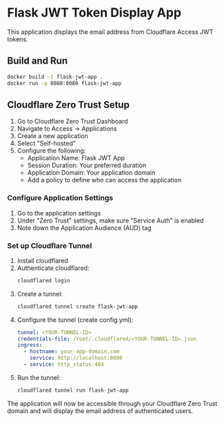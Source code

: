 # Flask JWT Token Display App

This application displays the email address from Cloudflare Access JWT tokens.

## Build and Run

```bash
docker build -t flask-jwt-app .
docker run -p 8080:8080 flask-jwt-app
```

## Cloudflare Zero Trust Setup

1. Go to Cloudflare Zero Trust Dashboard
2. Navigate to Access -> Applications
3. Create a new application
4. Select "Self-hosted" 
5. Configure the following:
   - Application Name: Flask JWT App
   - Session Duration: Your preferred duration
   - Application Domain: Your application domain
   - Add a policy to define who can access the application

### Configure Application Settings
1. Go to the application settings
2. Under "Zero Trust" settings, make sure "Service Auth" is enabled
3. Note down the Application Audience (AUD) tag

### Set up Cloudflare Tunnel
1. Install cloudflared
2. Authenticate cloudflared:
   ```bash
   cloudflared login
   ```
3. Create a tunnel:
   ```bash
   cloudflared tunnel create flask-jwt-app
   ```
4. Configure the tunnel (create config.yml):
   ```yaml
   tunnel: <YOUR-TUNNEL-ID>
   credentials-file: /root/.cloudflared/<YOUR-TUNNEL-ID>.json
   ingress:
     - hostname: your-app-domain.com
       service: http://localhost:8080
     - service: http_status:404
   ```
5. Run the tunnel:
   ```bash
   cloudflared tunnel run flask-jwt-app
   ```

The application will now be accessible through your Cloudflare Zero Trust domain and will display the email address of authenticated users.
